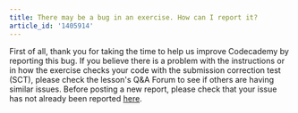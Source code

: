 ```yaml
---
title: There may be a bug in an exercise. How can I report it?
article_id: '1405914'
---
```


First of all, thank you for taking the time to help us improve Codecademy by reporting this bug. If you believe there is a problem with the instructions or in how the exercise checks your code with the submission correction test (SCT), please check the lesson's Q&A Forum to see if others are having similar issues. Before posting a new report, please check that your issue has not already been reported [here](https://docs.google.com/spreadsheet/ccc?key=0AmiUmzXzpa1ddGdwRjdHRDlBRkt1eVpBc281a3J3R2c&usp=sharing). 
